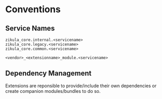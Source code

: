 Conventions
===========

Service Names
-------------
```
zikula_core.internal.<servicename>
zikula_core.legacy.<servicename>
zikula_core.common.<servicename>

<vendor>_<extensionname>_module.<servicename>
```

Dependency Management
---------------------

Extensions are reponsible to provide/include their own dependencies or create companion modules/bundles to do so.
